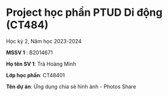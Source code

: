 # Project học phần PTUD Di động (CT484)

Học kỳ 2, Năm học 2023-2024

**MSSV 1** : B2014671

**Họ tên SV 1**: Trà Hoàng Minh

**Lớp học phần**: CT48401

**Tên dự án**: Ứng dụng chia sẻ hình ảnh - Photos Share

